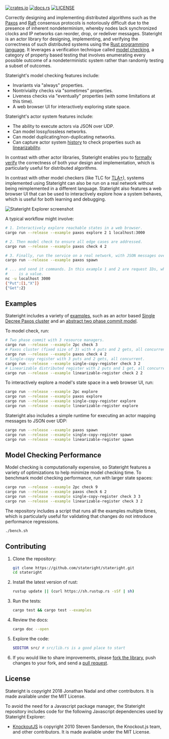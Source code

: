 [![crates.io](https://img.shields.io/crates/v/stateright.svg)](https://crates.io/crates/stateright)
[![docs.rs](https://docs.rs/stateright/badge.svg)](https://docs.rs/stateright)
[![LICENSE](https://img.shields.io/crates/l/stateright.svg)](https://github.com/stateright/stateright/blob/master/LICENSE)

Correctly designing and implementing distributed algorithms such as the
[Paxos](https://en.wikipedia.org/wiki/Paxos_%28computer_science%29) and
[Raft](https://en.wikipedia.org/wiki/Raft_%28computer_science%29) consensus
protocols is notoriously difficult due to the presence of inherent
nondeterminism, whereby nodes lack synchronized clocks and IP networks can
reorder, drop, or redeliver messages. Stateright is an actor library for
designing, implementing, and verifying the correctness of such distributed
systems using the [Rust programming language](https://www.rust-lang.org/). It
leverages a verification technique called [model
checking](https://en.wikipedia.org/wiki/Model_checking), a category of property
based testing that involves enumerating every possible outcome of a
nondeterministic system rather than randomly testing a subset of outcomes.

Stateright's model checking features include:

- Invariants via "always" properties.
- Nontriviality checks via "sometimes" properties.
- Liveness checks via "eventually" properties (with some limitations at this time).
- A web browser UI for interactively exploring state space.

Stateright's actor system features include:

- The ability to execute actors via JSON over UDP.
- Can model lossy/lossless networks.
- Can model duplicating/non-duplicating networks.
- Can capture actor system
  [history](https://lamport.azurewebsites.net/tla/auxiliary/auxiliary.html)
  to check properties such as
  [linearizability](https://en.wikipedia.org/wiki/Linearizability).

In contrast with other actor libraries, Stateright enables you to [formally
verify](https://en.wikipedia.org/wiki/Formal_verification) the correctness of
both your design and implementation, which is particularly useful for
distributed algorithms.

In contrast with other model checkers (like TLC for
[TLA+](https://lamport.azurewebsites.net/tla/tla.html)), systems implemented
using Stateright can also be run on a real network without being reimplemented
in a different language.  Stateright also features a web browser UI that can be
used to interactively explore how a system behaves, which is useful for both
learning and debugging.

![Stateright Explorer screenshot](https://raw.githubusercontent.com/stateright/stateright/master/explorer.jpg)

A typical workflow might involve:

```sh
# 1. Interactively explore reachable states in a web browser.
cargo run --release --example paxos explore 2 1 localhost:3000

# 2. Then model check to ensure all edge cases are addressed.
cargo run --release --example paxos check 4 2

# 3. Finally, run the service on a real network, with JSON messages over UDP...
cargo run --release --example paxos spawn

# ... and send it commands. In this example 1 and 2 are request IDs, while "X"
#     is a value.
nc -u localhost 3000
{"Put":[1,"X"]}
{"Get":2}
```


## Examples

Stateright includes a variety of
[examples](https://github.com/stateright/stateright/tree/master/examples), such
as an actor based [Single Decree Paxos
cluster](https://github.com/stateright/stateright/blob/master/examples/paxos.rs)
and an [abstract two phase commit
model](https://github.com/stateright/stateright/blob/master/examples/2pc.rs).

To model check, run:

```sh
# Two phase commit with 3 resource managers.
cargo run --release --example 2pc check 3
# Paxos cluster (fixed size of 3) with 4 puts and 2 gets, all concurrent.
cargo run --release --example paxos check 4 2
# Single-copy register with 3 puts and 2 gets, all concurrent.
cargo run --release --example single-copy-register check 3 2
# Linearizable distributed register with 2 puts and 1 get, all concurrent.
cargo run --release --example linearizable-register check 2 2
```

To interactively explore a model's state space in a web browser UI, run:

```sh
cargo run --release --example 2pc explore
cargo run --release --example paxos explore
cargo run --release --example single-copy-register explore
cargo run --release --example linearizable-register explore
```

Stateright also includes a simple runtime for executing an actor mapping
messages to JSON over UDP:

```sh
cargo run --release --example paxos spawn
cargo run --release --example single-copy-register spawn
cargo run --release --example linearizable-register spawn
```

## Model Checking Performance

Model checking is computationally expensive, so Stateright features a
variety of optimizations to help minimize model checking time. To
benchmark model checking performance, run with larger state spaces:

```sh
cargo run --release --example 2pc check 9
cargo run --release --example paxos check 6 2
cargo run --release --example single-copy-register check 3 3
cargo run --release --example linearizable-register check 3 2
```

The repository includes a script that runs all the examples multiple times,
which is particularly useful for validating that changes do not introduce
performance regressions.

```sh
./bench.sh
```

## Contributing

1. Clone the repository:
   ```sh
   git clone https://github.com/stateright/stateright.git
   cd stateright
   ```
2. Install the latest version of rust:
   ```sh
   rustup update || (curl https://sh.rustup.rs -sSf | sh)
   ```
3. Run the tests:
   ```sh
   cargo test && cargo test --examples
   ```
4. Review the docs:
   ```sh
   cargo doc --open
   ```
5. Explore the code:
   ```sh
   $EDITOR src/ # src/lib.rs is a good place to start
   ```
6. If you would like to share improvements, please
   [fork the library](https://github.com/stateright/stateright/fork), push changes to your fork,
   and send a [pull request](https://help.github.com/articles/creating-a-pull-request-from-a-fork/).

## License

Stateright is copyright 2018 Jonathan Nadal and other contributors. It is made
available under the MIT License.

To avoid the need for a Javascript package manager, the Stateright repository
includes code for the following Javascript dependencies used by Stateright
Explorer:

- [KnockoutJS](https://knockoutjs.com/) is copyright 2010 Steven Sanderson, the
  Knockout.js team, and other contributors. It is made available under the MIT
  License.
